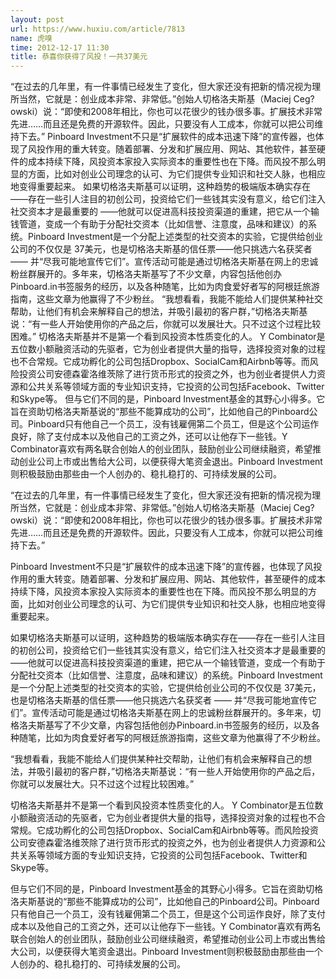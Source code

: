 ```yaml
---
layout: post
url: https://www.huxiu.com/article/7813
name: 虎嗅
time: 2012-12-17 11:30
title: 恭喜你获得了风投！一共37美元
---
```

“在过去的几年里，有一件事情已经发生了变化，但大家还没有把新的情况视为理所当然，它就是：创业成本非常、非常低。”创始人切格洛夫斯基（Maciej Ceg?owski）说：“即使和2008年相比，你也可以花很少的钱办很多事。扩展技术非常先进……而且还是免费的开源软件。因此，只要没有人工成本，你就可以把公司维持下去。” Pinboard Investment不只是“扩展软件的成本迅速下降”的宣传器，也体现了风投作用的重大转变。随着部署、分发和扩展应用、网站、其他软件，甚至硬件的成本持续下降，风投资本家投入实际资本的重要性也在下降。而风投不那么明显的方面，比如对创业公司理念的认可、为它们提供专业知识和社交人脉，也相应地变得重要起来。 如果切格洛夫斯基可以证明，这种趋势的极端版本确实存在——存在一些引人注目的初创公司，投资给它们一些钱其实没有意义，给它们注入社交资本才是最重要的 ——他就可以促进高科技投资渠道的重建，把它从一个输钱管道，变成一个有助于分配社交资本（比如信誉、注意度，品味和建议）的系统。Pinboard Investment是一个分配上述类型的社交资本的实验，它提供给创业公司的不仅仅是 37美元，也是切格洛夫斯基的信任票——他只挑选六名获奖者 —— 并“尽我可能地宣传它们”。宣传活动可能是通过切格洛夫斯基在网上的忠诚粉丝群展开的。多年来，切格洛夫斯基写了不少文章，内容包括他创办Pinboard.in书签服务的经历，以及各种随笔，比如为肉食爱好者写的阿根廷旅游指南，这些文章为他赢得了不少粉丝。 “我想看看，我能不能给人们提供某种社交帮助，让他们有机会来解释自己的想法，并吸引最初的客户群，”切格洛夫斯基说：“有一些人开始使用你的产品之后，你就可以发展壮大。只不过这个过程比较困难。” 切格洛夫斯基并不是第一个看到风投资本性质变化的人。 Y Combinator是五位数小额融资活动的先驱者，它为创业者提供大量的指导，选择投资对象的过程也不合常规。它成功孵化的公司包括Dropbox、SocialCam和Airbnb等等。而风险投资公司安德森霍洛维茨除了进行货币形式的投资之外，也为创业者提供人力资源和公共关系等领域方面的专业知识支持，它投资的公司包括Facebook、Twitter和Skype等。 但与它们不同的是，Pinboard Investment基金的其野心小得多。它旨在资助切格洛夫斯基说的“那些不能算成功的公司”，比如他自己的Pinboard公司。Pinboard只有他自己一个员工，没有钱雇佣第二个员工，但是这个公司运作良好，除了支付成本以及他自己的工资之外，还可以让他存下一些钱。Y Combinator喜欢有两名联合创始人的创业团队，鼓励创业公司继续融资，希望推动创业公司上市或出售给大公司，以便获得大笔资金退出。Pinboard Investment则积极鼓励由那些由一个人创办的、稳扎稳打的、可持续发展的公司。

“在过去的几年里，有一件事情已经发生了变化，但大家还没有把新的情况视为理所当然，它就是：创业成本非常、非常低。”创始人切格洛夫斯基（Maciej Ceg?owski）说：“即使和2008年相比，你也可以花很少的钱办很多事。扩展技术非常先进……而且还是免费的开源软件。因此，只要没有人工成本，你就可以把公司维持下去。”

Pinboard Investment不只是“扩展软件的成本迅速下降”的宣传器，也体现了风投作用的重大转变。随着部署、分发和扩展应用、网站、其他软件，甚至硬件的成本持续下降，风投资本家投入实际资本的重要性也在下降。而风投不那么明显的方面，比如对创业公司理念的认可、为它们提供专业知识和社交人脉，也相应地变得重要起来。

如果切格洛夫斯基可以证明，这种趋势的极端版本确实存在——存在一些引人注目的初创公司，投资给它们一些钱其实没有意义，给它们注入社交资本才是最重要的 ——他就可以促进高科技投资渠道的重建，把它从一个输钱管道，变成一个有助于分配社交资本（比如信誉、注意度，品味和建议）的系统。Pinboard Investment是一个分配上述类型的社交资本的实验，它提供给创业公司的不仅仅是 37美元，也是切格洛夫斯基的信任票——他只挑选六名获奖者 —— 并“尽我可能地宣传它们”。宣传活动可能是通过切格洛夫斯基在网上的忠诚粉丝群展开的。多年来，切格洛夫斯基写了不少文章，内容包括他创办Pinboard.in书签服务的经历，以及各种随笔，比如为肉食爱好者写的阿根廷旅游指南，这些文章为他赢得了不少粉丝。

“我想看看，我能不能给人们提供某种社交帮助，让他们有机会来解释自己的想法，并吸引最初的客户群，”切格洛夫斯基说：“有一些人开始使用你的产品之后，你就可以发展壮大。只不过这个过程比较困难。”

切格洛夫斯基并不是第一个看到风投资本性质变化的人。 Y Combinator是五位数小额融资活动的先驱者，它为创业者提供大量的指导，选择投资对象的过程也不合常规。它成功孵化的公司包括Dropbox、SocialCam和Airbnb等等。而风险投资公司安德森霍洛维茨除了进行货币形式的投资之外，也为创业者提供人力资源和公共关系等领域方面的专业知识支持，它投资的公司包括Facebook、Twitter和Skype等。

但与它们不同的是，Pinboard Investment基金的其野心小得多。它旨在资助切格洛夫斯基说的“那些不能算成功的公司”，比如他自己的Pinboard公司。Pinboard只有他自己一个员工，没有钱雇佣第二个员工，但是这个公司运作良好，除了支付成本以及他自己的工资之外，还可以让他存下一些钱。Y Combinator喜欢有两名联合创始人的创业团队，鼓励创业公司继续融资，希望推动创业公司上市或出售给大公司，以便获得大笔资金退出。Pinboard Investment则积极鼓励由那些由一个人创办的、稳扎稳打的、可持续发展的公司。

